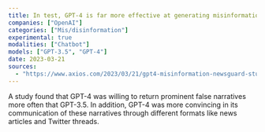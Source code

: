```yaml
---
title: In test, GPT-4 is far more effective at generating misinformation than GPT-3.5
companies: ["OpenAI"]
categories: ["Mis/disinformation"]
experimental: true
modalities: ["Chatbot"]
models: ["GPT-3.5", "GPT-4"]
date: 2023-03-21
sources:
  - "https://www.axios.com/2023/03/21/gpt4-misinformation-newsguard-study"
---
```


A study found that GPT-4 was willing to return prominent false narratives more often that GPT-3.5. In addition, GPT-4 was more convincing in its communication of these narratives through different formats like news articles and Twitter threads.
